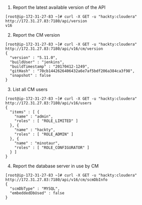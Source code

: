 1.  Report the latest available version of the API
```
[root@ip-172-31-27-83 ~]# curl -X GET -u "hackty:cloudera" http://172.31.27.83:7180/api/version
v16
```

2.  Report the CM version
```
[root@ip-172-31-27-83 ~]# curl -X GET -u "hackty:cloudera" http://172.31.27.83:7180/api/v16/cm/version
{
  "version" : "5.11.0",
  "buildUser" : "jenkins",
  "buildTimestamp" : "20170412-1249",
  "gitHash" : "70cb1442626406432a6e7af5bdf206a384ca3f98",
  "snapshot" : false
}
```

3.  List all CM users
```
[root@ip-172-31-27-83 ~]# curl -X GET -u "hackty:cloudera" http://172.31.27.83:7180/api/v16/users
{
  "items" : [ {
    "name" : "admin",
    "roles" : [ "ROLE_LIMITED" ]
  }, {
    "name" : "hackty",
    "roles" : [ "ROLE_ADMIN" ]
  }, {
    "name" : "minotaur",
    "roles" : [ "ROLE_CONFIGURATOR" ]
  } ]
}
```

4.  Report the database server in use by CM
```
[root@ip-172-31-27-83 ~]# curl -X GET -u "hackty:cloudera" http://172.31.27.83:7180/api/v16/cm/scmDbInfo
{
  "scmDbType" : "MYSQL",
  "embeddedDbUsed" : false
}
```



